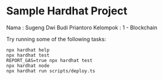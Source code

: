 # Sample Hardhat Project

Nama : Sugeng Dwi Budi Priantoro
Kelompok : 1 - Blockchain 

Try running some of the following tasks:

```shell
npx hardhat help
npx hardhat test
REPORT_GAS=true npx hardhat test
npx hardhat node
npx hardhat run scripts/deploy.ts
```
